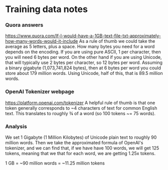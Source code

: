 # Training data notes

### Quora answers

https://www.quora.com/If-I-would-have-a-1GB-text-file-txt-approximately-how-many-words-would-it-include
As a rule of thumb we could take the average as 5 letters, plus a space. How many bytes you need for a word depends on the encoding. 
If you are using pure ASCII, 1 per character, then you will need 6 bytes per word. 
On the other hand if you are using Unicode, that will typically use 2 bytes per character, so 12 bytes per word.
Assuming a binary gigabyte (1,073,741,824 bytes), then at 6 bytes per word you could store about 179 million words. 
Using Unicode, half of this, that is 89.5 million words.

### OpenAI Tokenizer webpage

https://platform.openai.com/tokenizer
A helpful rule of thumb is that one token generally corresponds to ~4 characters of text for common English text. 
This translates to roughly ¾ of a word (so 100 tokens ~= 75 words).

### Analysis

We set 1 Gigabyte (1 Million Kilobytes) of Unicode plain text to roughly 90 million words.
Then we take the approximated formula of OpenAI's tokenizer, and we can find that,
if we have have 100 words, we will get 125 tokens, meaning that we that for each word, we are getting 1.25x tokens.


1 GB = ~90 million words = ~11.25 million tokens
